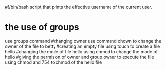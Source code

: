 #!/bin/bash
 script that prints the effective username of the current user.
# the use of  groups 
use groups command
#changing owner 
use command chown to change the owner of the file to betty
#creating an empty file 
using touch to create a file hello
#changing the mode of file hello
using chmod to change the mode of hello 
#giving the permision of owner and group owner to execute the file 
using chmod and 754 to chmod of the hello file
